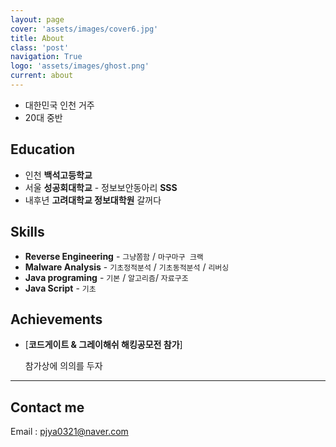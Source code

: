 ```yaml
---
layout: page
cover: 'assets/images/cover6.jpg'
title: About
class: 'post'
navigation: True
logo: 'assets/images/ghost.png'
current: about
---
```




* 대한민국 인천 거주
* 20대 중반

## Education

* 인천 **백석고등학교**
* 서울 **성공회대학교** - 정보보안동아리 **SSS**
* 내후년 **고려대학교 정보대학원** 갈꺼다

## Skills

* **Reverse Engineering** - `그냥쫌함` / `마구마구 크랙`
* **Malware Analysis** - `기초정적분석` / `기초동적분석` / `리버싱`
* **Java programing** - `기본` / `알고리즘`/ `자료구조`
* **Java Script** - `기초`

## Achievements


* [**코드게이트 & 그레이해쉬 해킹공모전 참가**]

   참가상에 의의를 두자

***

## Contact me
Email : pjya0321@naver.com
